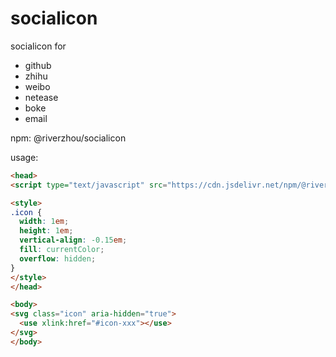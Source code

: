 # socialicon
 
socialicon for 
- github 
- zhihu 
- weibo 
- netease 
- boke
- email 

npm:
@riverzhou/socialicon

usage:
```html
<head>
<script type="text/javascript" src="https://cdn.jsdelivr.net/npm/@riverzhou/socialicon/iconfont.min.js" async ></script>

<style>
.icon {
  width: 1em;
  height: 1em;
  vertical-align: -0.15em;
  fill: currentColor;
  overflow: hidden;
}
</style>
</head>

<body>
<svg class="icon" aria-hidden="true">
  <use xlink:href="#icon-xxx"></use>
</svg>
</body>
```
